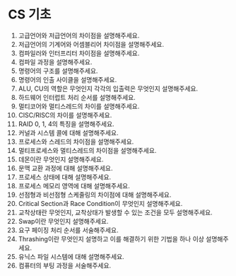 # CS 기초
1. 고급언어와 저급언어의 차이점을 설명해주세요.
2. 저급언어의 기계어와 어셈블리어 차이점을 설명해주세요.
3. 컴파일러와 인터프리터 차이점을 설명해주세요.
4. 컴파일 과정을 설명해주세요.
5. 명령어의 구조를 설명해주세요.
6. 명령어의 인출 사이클을 설명해주세요.
7. ALU, CU의 역할은 무엇인지 각각의 입출력은 무엇인지 설명해주세요.
8. 하드웨어 인터럽트 처리 순서를 설명해주세요.
9. 멀티코어와 멀티스레드의 차이를 설명해주세요.
10. CISC/RISC의 차이를 설명해주세요.
11. RAID 0, 1, 4의 특징을 설명해주세요.
12. 커널과 시스템 콜에 대해 설명해주세요.
13. 프로세스와 스레드의 차이점을 설명해주세요.
14. 멀티프로세스와 멀티스레드의 차이점을 설명해주세요.
15. 데몬이란 무엇인지 설명해주세요.
16. 문맥 교환 과정에 대해 설명해주세요.
17. 프로세스 상태에 대해 설명해주세요.
18. 프로세스 메모리 영역에 대해 설명해주세요.
19. 선점형과 비선점형 스케줄링의 차이점에 대해 설명해주세요.
20. Critical Section과 Race Condition이 무엇인지 설명해주세요.
21. 교착상태란 무엇인지, 교착상태가 발생할 수 있는 조건을 모두 설명해주세요.
22. Swap이란 무엇인지 설명해주세요.
23. 요구 페이징 처리 순서를 서술해주세요.
24. Thrashing이란 무엇인지 설명하고 이를 해결하기 위한 기법을 하나 이상 설명해주세요.
25. 유닉스 파일 시스템에 대해 설명해주세요.
26. 컴퓨터의 부팅 과정을 서술해주세요.